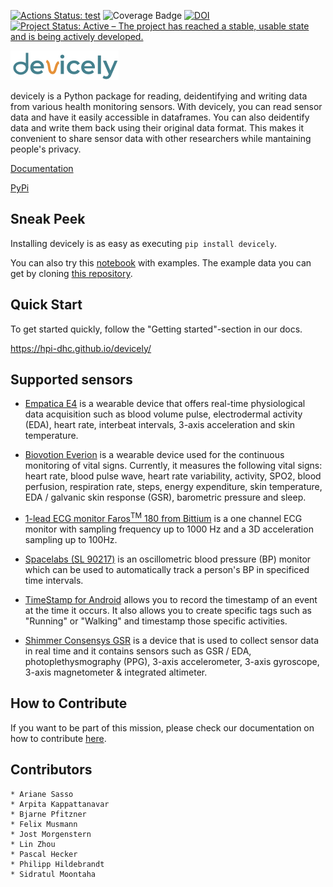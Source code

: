 [![Actions Status: test](https://github.com/hpi-dhc/devicely/workflows/test/badge.svg)](https://github.com/hpi-dhc/devicely/actions/workflows/test.yml)
![Coverage Badge](https://img.shields.io/endpoint?url=https://gist.githubusercontent.com/jostmorgenstern/270a0114dfad9251945a146dd6d29fa6/raw/devicely_coverage_main.json)
[![DOI](https://zenodo.org/badge/279395106.svg)](https://zenodo.org/badge/latestdoi/279395106)
[![Project Status: Active – The project has reached a stable, usable state and is being actively developed.](https://www.repostatus.org/badges/latest/active.svg)](https://www.repostatus.org/#active)

![Devicely Logo](/imgs/logo/devicely-logo.png)

devicely is a Python package for reading, deidentifying and writing data from various health monitoring sensors.
With devicely, you can read sensor data and have it easily accessible in dataframes.
You can also deidentify data and write them back using their original data format. This makes it convenient to share sensor data with other researchers while mantaining people's privacy.

[Documentation](https://hpi-dhc.github.io/devicely/)

[PyPi](https://pypi.org/project/devicely/)

## Sneak Peek

Installing devicely is as easy as executing `pip install devicely`.

You can also try this [notebook](https://github.com/hpi-dhc/devicely/blob/main/example.ipynb) with examples.
The example data you can get by cloning [this repository](https://github.com/jostmorgenstern/devicely-documentation-sample-data).

## Quick Start

To get started quickly, follow the "Getting started"-section in our docs.

https://hpi-dhc.github.io/devicely/


## Supported sensors

- [Empatica E4](https://e4.empatica.com/e4-wristband) is a wearable device that offers real-time physiological data acquisition such as blood volume pulse, electrodermal activity (EDA), heart rate, interbeat intervals, 3-axis acceleration and skin temperature.

- [Biovotion Everion](https://www.biovotion.com/everion/) is a wearable device used for the continuous monitoring of vital signs. Currently, it measures the following vital signs: heart rate, blood pulse wave, heart rate variability, activity, SPO2, blood perfusion, respiration rate, steps, energy expenditure, skin temperature, EDA / galvanic skin response (GSR), barometric pressure and sleep.

- [1-lead ECG monitor Faros<sup>TM</sup> 180 from Bittium](https://shop.bittium.com/product/36/bittium-faros-180-solution-pack) is a one channel ECG monitor with sampling frequency up to 1000 Hz and a 3D acceleration sampling up to 100Hz.

- [Spacelabs (SL 90217)](https://www.spacelabshealthcare.com/products/diagnostic-cardiology/abp-monitoring/90217a/) is an oscillometric blood pressure (BP) monitor which can be used to automatically track a person's BP in specificed time intervals.

- [TimeStamp for Android](https://play.google.com/store/apps/details?id=gj.timestamp&hl=en) allows you to record the timestamp of an event at the time it occurs. It also allows you to create specific tags such as "Running" or "Walking" and timestamp those specific activities.

- [Shimmer Consensys GSR](https://www.shimmersensing.com/products/gsr-optical-pulse-development-kit#specifications-tab) is a device that is used to collect sensor data in real time and it contains sensors such as GSR / EDA, photoplethysmography (PPG), 3-axis accelerometer, 3-axis gyroscope, 3-axis magnetometer & integrated altimeter.

## How to Contribute

If you want to be part of this mission, please check our documentation on how to contribute [here](https://hpi-dhc.github.io/devicely/contribution.html).

## Contributors

```
* Ariane Sasso
* Arpita Kappattanavar
* Bjarne Pfitzner
* Felix Musmann
* Jost Morgenstern
* Lin Zhou
* Pascal Hecker
* Philipp Hildebrandt
* Sidratul Moontaha
```
